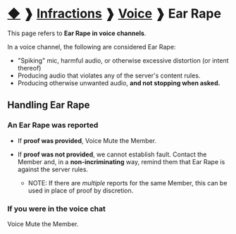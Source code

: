 # [◆](/) ❱ [Infractions](/Infractions) ❱ [Voice](/Infractions/Voice) ❱ Ear Rape

This page refers to **Ear Rape in voice channels**.

In a voice channel, the following are considered Ear Rape:

- "Spiking" mic, harmful audio, or otherwise excessive distortion (or intent thereof)
- Producing audio that violates any of the server's content rules.
- Producing otherwise unwanted audio, **and not stopping when asked.**

## Handling Ear Rape

### An Ear Rape was reported

- If **proof was provided**, Voice Mute the Member.

- If **proof was not provided**, we cannot establish fault. Contact the Member and, in a **non-incriminating** way, remind them that Ear Rape is against the server rules.

  - NOTE: If there are _multiple_ reports for the same Member, this can be used in place of proof by discretion.

### If you were in the voice chat

Voice Mute the Member.

<!-- TAGS --> <!--  -->
